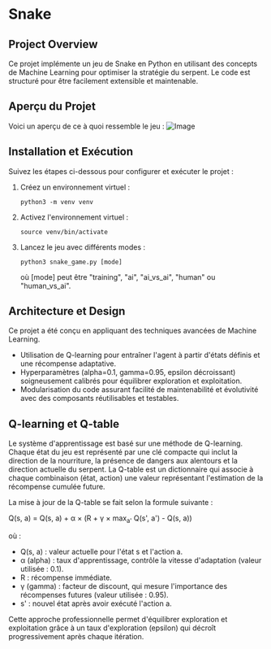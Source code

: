 # Snake

## Project Overview
Ce projet implémente un jeu de Snake en Python en utilisant des concepts de Machine Learning pour optimiser la stratégie du serpent. Le code est structuré pour être facilement extensible et maintenable.

## Aperçu du Projet
Voici un aperçu de ce à quoi ressemble le jeu :
![Image](https://github.com/user-attachments/assets/0b745bc8-302c-47cd-b3ae-4fa3609208f6)
## Installation et Exécution
Suivez les étapes ci-dessous pour configurer et exécuter le projet :

1. Créez un environnement virtuel :
   ```
   python3 -m venv venv
   ```
2. Activez l'environnement virtuel :
   ```
   source venv/bin/activate
   ```
3. Lancez le jeu avec différents modes :
   ```
   python3 snake_game.py [mode]
   ```
   où [mode] peut être "training", "ai", "ai_vs_ai", "human" ou "human_vs_ai".

## Architecture et Design
Ce projet a été conçu en appliquant des techniques avancées de Machine Learning.  
- Utilisation de Q-learning pour entraîner l'agent à partir d'états définis et une récompense adaptative.  
- Hyperparamètres (alpha=0.1, gamma=0.95, epsilon décroissant) soigneusement calibrés pour équilibrer exploration et exploitation.  
- Modularisation du code assurant facilité de maintenabilité et évolutivité avec des composants réutilisables et testables.

## Q-learning et Q-table
Le système d'apprentissage est basé sur une méthode de Q-learning. Chaque état du jeu est représenté par une clé compacte qui inclut la direction de la nourriture, la présence de dangers aux alentours et la direction actuelle du serpent. La Q-table est un dictionnaire qui associe à chaque combinaison (état, action) une valeur représentant l'estimation de la récompense cumulée future.

La mise à jour de la Q-table se fait selon la formule suivante :
  
  Q(s, a) = Q(s, a) + α × (R + γ × max<sub>a'</sub> Q(s', a') - Q(s, a))

où :
- Q(s, a) : valeur actuelle pour l'état s et l'action a.
- α (alpha) : taux d'apprentissage, contrôle la vitesse d'adaptation (valeur utilisée : 0.1).
- R : récompense immédiate.
- γ (gamma) : facteur de discount, qui mesure l'importance des récompenses futures (valeur utilisée : 0.95).
- s' : nouvel état après avoir exécuté l'action a.

Cette approche professionnelle permet d'équilibrer exploration et exploitation grâce à un taux d'exploration (epsilon) qui décroît progressivement après chaque itération.
